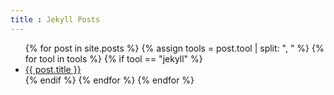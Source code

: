 ```yaml
---
title : Jekyll Posts
---
```


<ul>
    {% for post in site.posts %}
		{% assign tools = post.tool  | split: ", " %}
		{% for tool in tools %}
			{% if tool == "jekyll" %}
				<li>
					<a href="{{ post.url }}">{{ post.title }}
					</a>
				</li>
			{% endif %}
		{% endfor %}
    {% endfor %}
</ul>
